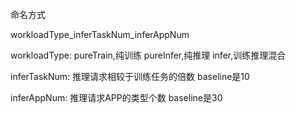 命名方式

workloadType_inferTaskNum_inferAppNum

workloadType: pureTrain,纯训练 pureInfer,纯推理  infer,训练推理混合

inferTaskNum: 推理请求相较于训练任务的倍数 baseline是10

inferAppNum: 推理请求APP的类型个数 baseline是30
